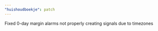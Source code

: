 ```yaml
---
"huishoudboekje": patch
---
```


Fixed 0-day margin alarms not properly creating signals due to timezones
